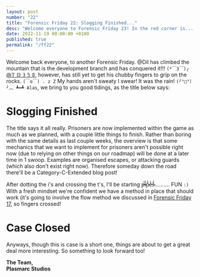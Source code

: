 ```yaml
---
layout: post
number: "22"
title: "Forensic Friday 22: Slogging Finished..."
desc: "Welcome everyone to Forensic Friday 23! In the red corner is.... the forbidden pipes! Very scary! But the good news is that we have figured out a unique method of doing pipes that seems to work very well! ...and in the blue corner is scientists & research (geez again). Well to cut a long story short, pipes KO'd first round. Though scientists are on their way to becoming a champion. More about both contenders below `╰（‵□′）╯`"
date: 2022-11-19 00:00:00 +0100
published: true
permalink: "/ff22"
---
```


Welcome back everyone, to another Forensic Friday. @Dil has climbed the mountain that is the development branch and has conquered it!!! `(*￣3￣)╭` <a href="/@𝕋𝔻𝟛𝟝𝟘">@𝕋 𝔻 𝟛 𝟝 𝟘</a>, however, has still yet to get his chubby fingers to grip on the rocks. `(￣o￣) . z Z` My hands aren't sweaty I swear! It was the rain! `(╯°□°）╯︵ ┻━┻ Alas`, we bring to you good tidings, as the title below says:

# Slogging Finished

The title says it all really. Prisoners are now implemented within the game as much as we planned, with a couple little things to finish. Rather than boring with the same details as last couple weeks, the overview is that some mechanics that we want to implement for prisoners aren't possible right now (due to relying on other things on our roadmap) will be done at a later time in 1 swoop. Examples are organised escapes, or attacking guards (which also don't exist right now). Therefore someday down the road there'll be a Category-C-Extended blog post!

After dotting the i's and crossing the t's, I'll be starting p̶̚̕í̷̾p̷̐͐e̵̽̀s̵̐́.......... FUN `:)` With a fresh mindset we're confident we have a method in place that should work (it's going to involve the flow method we discussed in [Forensic Friday 17](/ff17), so fingers crossed!

# Case Closed

Anyways, though this is case is a short one, things are about to get a great deal more interesting. So something to look forward too!

**The Team,**\
**Plasmarc Studios**